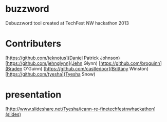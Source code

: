 buzzword
========

Debuzzword tool created at TechFest NW hackathon 2013

# Contributers
[https://github.com/teknotus](Daniel Patrick Johnson)
[https://github.com/jehnglynn](Jehn Glynn)
[https://github.com/broguinn](Braden O'Guinn)
[https://github.com/castledoor](Brittany Winston)
[https://github.com/tyesha](Tyesha Snow)

# presentation
[http://www.slideshare.net/Tyesha/icann-re-finetechfestnwhackathon](slides)
